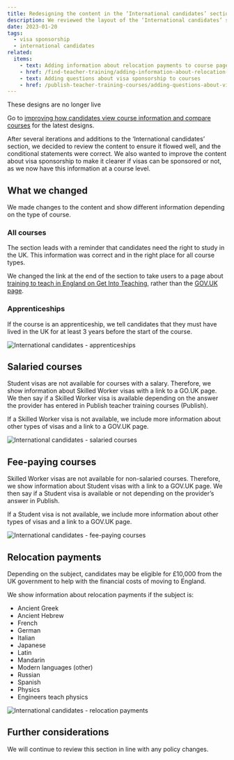 ```yaml
---
title: Redesigning the content in the ‘International candidates’ section and improving visa information
description: We reviewed the layout of the ‘International candidates’ section and improved the visa content so that it is more accurate
date: 2023-01-20
tags:
  - visa sponsorship
  - international candidates
related:
  items:
    - text: Adding information about relocation payments to course pages
    - href: /find-teacher-training/adding-information-about-relocation-payments-to-course-pages/
    - text: Adding questions about visa sponsorship to courses
    - href: /publish-teacher-training-courses/adding-questions-about-visa-sponsorship-to-courses/
---
```


<div class="govuk-inset-text">
  <p class="govuk-heading-s">
    These designs are no longer live
  </p>
  Go to <a href="https://becoming-a-teacher.design-history.education.gov.uk/find-teacher-training/improving-course-pages/?">improving how candidates view course information and compare courses</a> for the latest designs.
</div>


After several iterations and additions to the ‘International candidates’ section, we decided to review the content to ensure it flowed well, and the conditional statements were correct. We also wanted to improve the content about visa sponsorship to make it clearer if visas can be sponsored or not, as we now have this information at a course level.

## What we changed

We made changes to the content and show different information depending on the type of course.

### All courses

The section leads with a reminder that candidates need the right to study in the UK. This information was correct and in the right place for all course types.

We changed the link at the end of the section to take users to a page about [training to teach in England on Get Into Teaching](https://getintoteaching.education.gov.uk/non-uk-teachers/train-to-teach-in-england-as-an-international-student), rather than the [GOV.UK page](https://www.gov.uk/government/publications/train-to-teach-in-england-non-uk-applicants/train-to-teach-in-england-if-youre-a-non-uk-citizen).

### Apprenticeships

If the course is an apprenticeship, we tell candidates that they must have lived in the UK for at least 3 years before the start of the course.

![International candidates - apprenticeships](international-candidates--apprenticeships.png)

## Salaried courses

Student visas are not available for courses with a salary. Therefore, we show information about Skilled Worker visas with a link to a GO.UK page. We then say if a Skilled Worker visa is available depending on the answer the provider has entered in Publish teacher training courses (Publish).

If a Skilled Worker visa is not available, we include more information about other types of visas and a link to a GOV.UK page.

![International candidates - salaried courses](international-candidates--salaried.png)

## Fee-paying courses

Skilled Worker visas are not available for non-salaried courses. Therefore, we show information about Student visas with a link to a GOV.UK page. We then say if a Student visa is available or not depending on the provider’s answer in Publish.

If a Student visa is not available, we include more information about other types of visas and a link to a GOV.UK page.

![International candidates - fee-paying courses](international-candidates--fee-paying.png)

## Relocation payments

Depending on the subject, candidates may be eligible for £10,000 from the UK government to help with the financial costs of moving to England.

We show information about relocation payments if the subject is:

- Ancient Greek
- Ancient Hebrew
- French
- German
- Italian
- Japanese
- Latin
- Mandarin
- Modern languages (other)
- Russian
- Spanish
- Physics
- Engineers teach physics

![International candidates - relocation payments](international-candidates--relocation-payments.png)

## Further considerations

We will continue to review this section in line with any policy changes.
